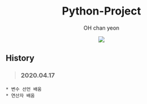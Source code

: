 <h1 align="center"> Python-Project </h1>
<p align="center">OH chan yeon</p>
<p align="center">
<img src="https://user-images.githubusercontent.com/45858414/79539120-aa739880-80c0-11ea-9809-848c7f77aa78.png">
</p>


 History
---
 >### 2020.04.17
    * 변수 선언 배움
    * 연산자 배움

